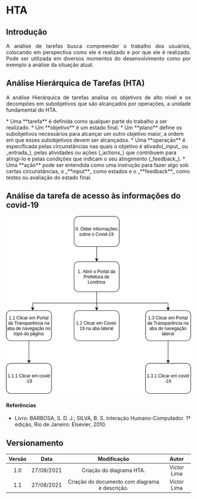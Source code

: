 # HTA

## Introdução

<p align = "justify">
A análise de tarefas busca compreender o trabalho dos usuários, colocando em perspectiva como ele é realizado e por que ele é realizado. Pode ser utilizada em diversos momentos do desenvolvimento como por exemplo a análise da situação atual.
</p>

## Análise Hierárquica de Tarefas (HTA)
<p align = "justify">
 A análise Hierárquica de tarefas analisa os objetivos de alto nível e os decompões em subobjetivos que são alcançados por operações, a unidade fundamental do HTA.
</p>
* Uma **tarefa** é definida como qualquer parte do trabalho a ser realizado.
* Um **objetivo** é um estado final.
* Um **plano** define os subobjetivos necessários para alcançar um outro objetivo maior, a ordem em que esses subobjetivos devem ser alcançados.
* Uma **operação** é especificada pelas circunstâncias nas quais o objetivo é ativado(_input_ ou _entrada_), pelas atividades ou ações (_actions_) que contribuem para atingi-lo e pelas condições que indicam o seu atingimento (_feedback_).
*  Uma **ação** pode ser entendida como uma instrução para fazer algo sob certas circunstâncias, o _**input**_ como estados e o _**feedback**_ como testes ou avaliação do estado final.

##  Análise da tarefa de acesso às informações do covid-19

<img width="1000px" src="../../assets/img/diagrama_hta.png">

#### Referências

  <ul>  
    <li>Livro: BARBOSA, S. D. J.; SILVA, B. S. Interação Humano-Computador. 1ª edição, Rio de Janeiro: Elsevier, 2010.</li>
  </ul>

## Versionamento
|Versão|Data|Modificação|Autor|
|:--:|:--:|:--:|:--:|
|1.0|27/08/2021|Criação do diagrama HTA.|Victor Lima|
|1.1|27/08/2021|Criação do documento com diagrama e descrição.|Victor Lima|
